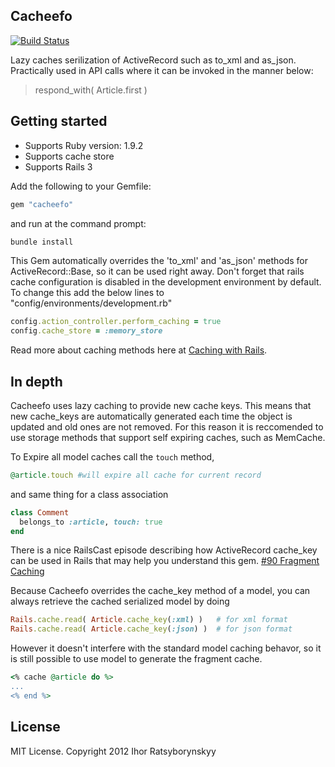 ## Cacheefo

[![Build Status](https://secure.travis-ci.org/defsan/cacheefo.png)](http://travis-ci.org/defsan/cacheefo)

Lazy caches serilization of ActiveRecord such as to_xml and as_json. Practically used in API calls where it can be invoked in the manner below:
>
> respond_with( Article.first )
>

## Getting started

+ Supports Ruby version: 1.9.2
+ Supports cache store
+ Supports Rails 3

Add the following to your Gemfile:

```ruby
gem "cacheefo"
```

and run at the command prompt:
```ruby
bundle install
```

This Gem automatically overrides the 'to_xml' and 'as_json' methods for ActiveRecord::Base, so it can be used right away.
Don't forget that rails cache configuration is disabled in the development environment by default. To change this add the below lines to "config/environments/development.rb"

```ruby
config.action_controller.perform_caching = true
config.cache_store = :memory_store
```


Read more about caching methods here at [Caching with Rails](http://guides.rubyonrails.org/caching_with_rails.html).


## In depth

Cacheefo uses lazy caching to provide new cache keys. This means that new cache_keys are automatically generated each time the object is updated and old ones are not removed. For this reason it is reccomended to use storage methods that support self expiring caches, such as MemCache.

To Expire all model caches call the `touch` method,
```ruby
@article.touch #will expire all cache for current record 
```
 and same thing for a class association
```ruby
class Comment
  belongs_to :article, touch: true
end
```
There is a nice RailsCast episode describing how ActiveRecord cache_key can be used in Rails that may help you understand this gem. [#90 Fragment Caching](http://railscasts.com/episodes/90-fragment-caching-revised)

Because Cacheefo overrides the cache_key method of a model, you can always retrieve the cached serialized model by doing
```ruby
Rails.cache.read( Article.cache_key(:xml) )   # for xml format
Rails.cache.read( Article.cache_key(:json) )  # for json format
```
However it doesn't interfere with the standard model caching behavor, so it is still possible to use model to generate the fragment cache.
```ruby
<% cache @article do %>
...
<% end %>
```



## License
MIT License. Copyright 2012 Ihor Ratsyborynskyy

